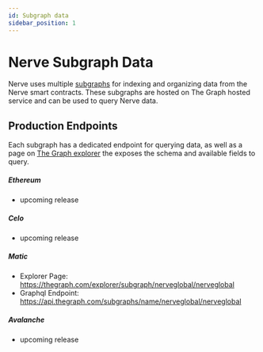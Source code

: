 ```yaml
---
id: Subgraph data
sidebar_position: 1
---
```


# Nerve Subgraph Data

Nerve uses multiple [subgraphs](https://thegraph.com/docs/about/introduction#what-the-graph-is) for indexing and organizing data from the Nerve smart contracts. 
These subgraphs are hosted on The Graph hosted service and can be used to query Nerve data. 

## Production Endpoints  

Each subgraph has a dedicated endpoint for querying data, as well as a page on [The Graph explorer](https://thegraph.com/explorer/) the exposes the schema and available fields to query. 

##### Ethereum
- upcoming release

##### Celo 
- upcoming release

##### Matic
- Explorer Page: https://thegraph.com/explorer/subgraph/nerveglobal/nerveglobal
- Graphql Endpoint: https://api.thegraph.com/subgraphs/name/nerveglobal/nerveglobal

##### Avalanche
- upcoming release



